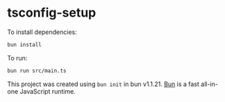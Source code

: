 # tsconfig-setup

To install dependencies:

```bash
bun install
```

To run:

```bash
bun run src/main.ts
```

This project was created using `bun init` in bun v1.1.21. [Bun](https://bun.sh) is a fast all-in-one JavaScript runtime.
